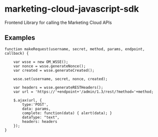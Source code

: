 marketing-cloud-javascript-sdk
==============================

Frontend Library for calling the Marketing Cloud APIs

Examples
--------

    function makeRequest(username, secret, method, params, endpoint, callback) {

        var wsse = new OM_WSSE();
        var nonce = wsse.generateNonce();
        var created = wsse.generateCreated();

        wsse.set(username, secret, nonce, created);

        var headers = wsse.generateRESTHeaders();
        var url = 'https://'+endpoint+'/admin/1.3/rest/?method='+method;

        $.ajax(url, {
            type:'POST',
            data: params,
            complete: function(data) { alert(data); }
            dataType: "text",
            headers: headers
        });
    }
